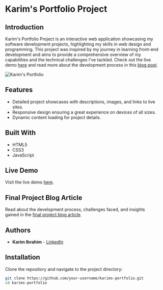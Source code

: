 # Karim's Portfolio Project

## Introduction

Karim's Portfolio Project is an interactive web application showcasing my software development projects, highlighting my skills in web design and programming. This project was inspired by my journey in learning front-end development and aims to provide a comprehensive overview of my capabilities and the technical challenges I've tackled. Check out the live demo [here](#) and read more about the development process in this [blog post](#).

![Karim's Portfolio](#)  <!-- Replace '#' with the actual link to your screenshot -->

## Features

- Detailed project showcases with descriptions, images, and links to live sites.
- Responsive design ensuring a great experience on devices of all sizes.
- Dynamic content loading for project details.

## Built With

- HTML5
- CSS3
- JavaScript

## Live Demo

Visit the live demo [here](#).  <!-- Replace '#' with the link to your deployed site -->

## Final Project Blog Article

Read about the development process, challenges faced, and insights gained in the [final project blog article](#).  <!-- Replace '#' with the link to your blog post -->

## Authors

- **Karim Ibrahim** - [LinkedIn](#)  <!-- Replace '#' with your LinkedIn link -->

## Installation

Clone the repository and navigate to the project directory:

```bash
git clone https://github.com/your-username/karims-portfolio.git
cd karims-portfolio
